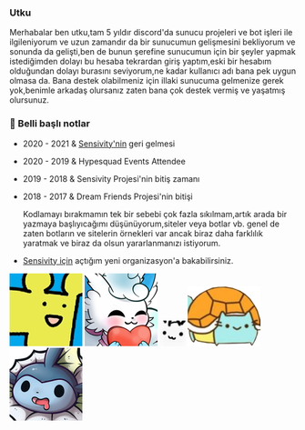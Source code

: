 ### Utku

Merhabalar ben utku,tam 5 yıldır discord'da sunucu projeleri ve bot işleri ile ilgileniyorum ve uzun zamandır da bir sunucumun gelişmesini bekliyorum ve sonunda da gelişti,ben de bunun şerefine sunucumun için bir şeyler yapmak istediğimden dolayı bu hesaba tekrardan giriş yaptım,eski bir hesabım olduğundan dolayı burasını seviyorum,ne kadar kullanıcı adı bana pek uygun olmasa da.
  Bana destek olabilmeniz için illaki sunucuma gelmenize gerek yok,benimle arkadaş olursanız zaten bana çok destek vermiş ve yaşatmış olursunuz.

### 📖 Belli başlı notlar
* 2020 - 2021 & [Sensivity'nin](https://discord.gg/hgh7qgZ) geri gelmesi
* 2020 - 2019 & Hypesquad Events Attendee
* 2019 - 2018 & Sensivity Projesi'nin bitiş zamanı
* 2018 - 2017 & Dream Friends Projesi'nin bitişi

  Kodlamayı bırakmamın tek bir sebebi çok fazla sıkılmam,artık arada bir yazmaya başlıyıcağımı düşünüyorum,siteler veya botlar vb. genel de zaten botların ve sitelerin örnekleri var ancak biraz daha farklılık yaratmak ve biraz da olsun yararlanmanızı istiyorum.

* [Sensivity için](https://github.com/Sensivity) açtığım yeni organizasyon'a bakabilirsiniz.

![GitHub Logo](nisepanda.png) ![GitHub Logo](snowfliphearth.png) ![GitHub Logo](uni.png) ![GitHub Logo](turtle.png) ![GitHub Logo](vapyderp.png)

